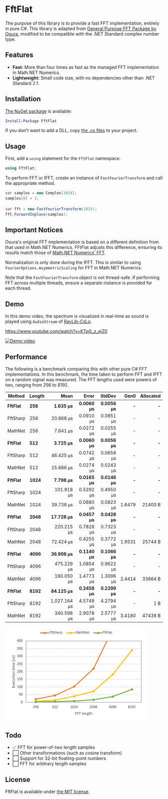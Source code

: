 # FftFlat

The purpose of this library is to provide a fast FFT implementation, entirely in pure C#.
This library is adapted from [General Purpose FFT Package by Ooura](https://www.kurims.kyoto-u.ac.jp/~ooura/fft.html), modified to be compatible with the .NET Standard complex number type.



## Features

* __Fast:__ More than four times as fast as the managed FFT implementation in Math.NET Numerics.
* __Lightweight:__ Small code size, with no dependencies other than .NET Standard 2.1.



## Installation

[The NuGet package](https://www.nuget.org/packages/FftFlat) is available:

```ps1
Install-Package FftFlat
```

If you don't want to add a DLL, copy [the .cs files](https://github.com/sinshu/fftflat/tree/main/FftFlat) to your project.



## Usage

First, add a `using` statement for the `FftFlat` namespace.

```cs
using FftFlat;
```

To perform FFT or IFFT, create an instance of `FastFourierTransform` and call the appropriate method.

```cs
var samples = new Complex[1024];
samples[0] = 1;

var fft = new FastFourierTransform(1024);
fft.ForwardInplace(samples);
```



## Important Notices

Ooura's original FFT implementation is based on a different definition from that used in Math.NET Numerics. FFtFlat adjusts this difference, ensuring its results match those of [Math.NET Numerics' FFT](https://numerics.mathdotnet.com/api/MathNet.Numerics.IntegralTransforms/Fourier.htm).

Normalization is only done during the IFFT.
This is similar to using `FourierOptions.AsymmetricScaling` for FFT in Math.NET Numerics.

Note that the `FastFourierTransform` object is not thread-safe.
If performing FFT across multiple threads, ensure a separate instance is provided for each thread.



## Demo

In this demo video, the spectrum is visualized in real-time as sound is played using `AudioStream` of [RayLib-CsLo](https://github.com/NotNotTech/Raylib-CsLo).

https://www.youtube.com/watch?v=KTpG_z_ejZ0  

[![Demo video](https://img.youtube.com/vi/KTpG_z_ejZ0/0.jpg)](https://www.youtube.com/watch?v=KTpG_z_ejZ0)



## Performance

The following is a benchmark comparing this with other pure C# FFT implementations.
In this benchmark, the time taken to perform FFT and IFFT on a random signal was measured.
The FFT lengths used were powers of two, ranging from 256 to 8192.

| Method    | Length | Mean         | Error     | StdDev    | Gen0   | Allocated |
|---------- |------- |-------------:|----------:|----------:|-------:|----------:|
| **FftFlat**   | **256**    |     **1.635 μs** | **0.0060 μs** | **0.0056 μs** |      **-** |         **-** |
| FftSharp  | 256    |    20.868 μs | 0.0910 μs | 0.0851 μs |      - |         - |
| MathNet   | 256    |     7.641 μs | 0.0272 μs | 0.0255 μs |      - |         - |
| **FftFlat**   | **512**    |     **3.725 μs** | **0.0060 μs** | **0.0056 μs** |      **-** |         **-** |
| FftSharp  | 512    |    46.425 μs | 0.0742 μs | 0.0658 μs |      - |         - |
| MathNet   | 512    |    15.886 μs | 0.0274 μs | 0.0243 μs |      - |         - |
| **FftFlat**   | **1024**   |     **7.798 μs** | **0.0165 μs** | **0.0146 μs** |      **-** |         **-** |
| FftSharp  | 1024   |   101.918 μs | 0.5292 μs | 0.4950 μs |      - |         - |
| MathNet   | 1024   |    39.738 μs | 0.0880 μs | 0.0823 μs | 1.6479 |   21400 B |
| **FftFlat**   | **2048**   |    **17.728 μs** | **0.0457 μs** | **0.0428 μs** |      **-** |         **-** |
| FftSharp  | 2048   |   220.215 μs | 0.7828 μs | 0.7323 μs |      - |         - |
| MathNet   | 2048   |    72.424 μs | 0.4255 μs | 0.3772 μs | 1.9531 |   25744 B |
| **FftFlat**   | **4096**   |    **36.908 μs** | **0.1140 μs** | **0.1066 μs** |      **-** |         **-** |
| FftSharp  | 4096   |   475.229 μs | 1.0854 μs | 0.9622 μs |      - |         - |
| MathNet   | 4096   |   180.050 μs | 1.4773 μs | 1.3096 μs | 2.4414 |   33864 B |
| **FftFlat**   | **8192**   |    **84.125 μs** | **0.2458 μs** | **0.2299 μs** |      **-** |         **-** |
| FftSharp  | 8192   | 1,027.164 μs | 4.5749 μs | 4.2794 μs |      - |       1 B |
| MathNet   | 8192   |   340.598 μs | 2.9078 μs | 2.5777 μs | 3.4180 |   47438 B |

![A graphical plot of the table above.](plot.png)



## Todo

* ✅ FFT for power-of-two length samples
* ⬜ Other transformations (such as cosine transform)
* ⬜ Support for 32-bit floating-point numbers
* ⬜ FFT for arbitrary length samples



## License

FftFlat is available under [the MIT license](LICENSE.md).
